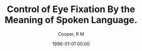 ---
layout: post
title: Control of Eye Fixation By the Meaning of Spoken Language.

date: 1996-01-01 00:00
author: Cooper, R M
link: https://doi.org/10.1016/0010-0285(74)90005-x

year: 1975
---